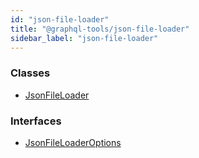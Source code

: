 ```yaml
---
id: "json-file-loader"
title: "@graphql-tools/json-file-loader"
sidebar_label: "json-file-loader"
---
```


### Classes

* [JsonFileLoader](../classes/_loaders_json_file_src_index_.jsonfileloader)

### Interfaces

* [JsonFileLoaderOptions](../interfaces/_loaders_json_file_src_index_.jsonfileloaderoptions)
